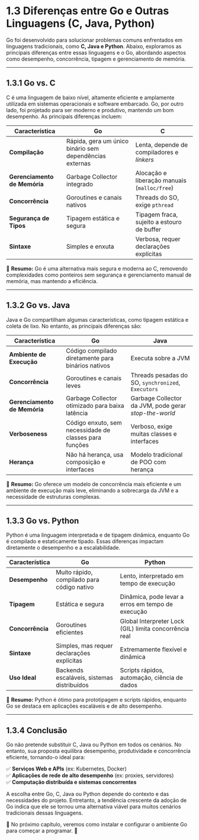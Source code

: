 # **1.3 Diferenças entre Go e Outras Linguagens (C, Java, Python)**

Go foi desenvolvido para solucionar problemas comuns enfrentados em linguagens tradicionais, como **C, Java e Python**. Abaixo, exploramos as principais diferenças entre essas linguagens e o Go, abordando aspectos como desempenho, concorrência, tipagem e gerenciamento de memória.

---

## **1.3.1 Go vs. C**

C é uma linguagem de baixo nível, altamente eficiente e amplamente utilizada em sistemas operacionais e software embarcado. Go, por outro lado, foi projetado para ser moderno e produtivo, mantendo um bom desempenho. As principais diferenças incluem:

| Característica | Go | C |
|---------------|----|---|
| **Compilação** | Rápida, gera um único binário sem dependências externas | Lenta, depende de compiladores e *linkers* |
| **Gerenciamento de Memória** | Garbage Collector integrado | Alocação e liberação manuais (`malloc/free`) |
| **Concorrência** | Goroutines e canais nativos | Threads do SO, exige `pthread` |
| **Segurança de Tipos** | Tipagem estática e segura | Tipagem fraca, sujeito a estouro de buffer |
| **Sintaxe** | Simples e enxuta | Verbosa, requer declarações explícitas |

📌 **Resumo:** Go é uma alternativa mais segura e moderna ao C, removendo complexidades como ponteiros sem segurança e gerenciamento manual de memória, mas mantendo a eficiência.

---

## **1.3.2 Go vs. Java**

Java e Go compartilham algumas características, como tipagem estática e coleta de lixo. No entanto, as principais diferenças são:

| Característica | Go | Java |
|--------------|----|-----|
| **Ambiente de Execução** | Código compilado diretamente para binários nativos | Executa sobre a JVM |
| **Concorrência** | Goroutines e canais leves | Threads pesadas do SO, `synchronized`, `Executors` |
| **Gerenciamento de Memória** | Garbage Collector otimizado para baixa latência | Garbage Collector da JVM, pode gerar *stop-the-world* |
| **Verboseness** | Código enxuto, sem necessidade de classes para funções | Verboso, exige muitas classes e interfaces |
| **Herança** | Não há herança, usa composição e interfaces | Modelo tradicional de POO com herança |

📌 **Resumo:** Go oferece um modelo de concorrência mais eficiente e um ambiente de execução mais leve, eliminando a sobrecarga da JVM e a necessidade de estruturas complexas.

---

## **1.3.3 Go vs. Python**

Python é uma linguagem interpretada e de tipagem dinâmica, enquanto Go é compilado e estaticamente tipado. Essas diferenças impactam diretamente o desempenho e a escalabilidade.

| Característica | Go | Python |
|--------------|----|--------|
| **Desempenho** | Muito rápido, compilado para código nativo | Lento, interpretado em tempo de execução |
| **Tipagem** | Estática e segura | Dinâmica, pode levar a erros em tempo de execução |
| **Concorrência** | Goroutines eficientes | Global Interpreter Lock (GIL) limita concorrência real |
| **Sintaxe** | Simples, mas requer declarações explícitas | Extremamente flexível e dinâmica |
| **Uso Ideal** | Backends escaláveis, sistemas distribuídos | Scripts rápidos, automação, ciência de dados |

📌 **Resumo:** Python é ótimo para prototipagem e scripts rápidos, enquanto Go se destaca em aplicações escaláveis e de alto desempenho.

---

## **1.3.4 Conclusão**

Go não pretende substituir C, Java ou Python em todos os cenários. No entanto, sua proposta equilibra desempenho, produtividade e concorrência eficiente, tornando-o ideal para:

✅ **Serviços Web e APIs** (ex: Kubernetes, Docker)  
✅ **Aplicações de rede de alto desempenho** (ex: proxies, servidores)  
✅ **Computação distribuída e sistemas concorrentes**  

A escolha entre Go, C, Java ou Python depende do contexto e das necessidades do projeto. Entretanto, a tendência crescente da adoção de Go indica que ele se tornou uma alternativa viável para muitos cenários tradicionais dessas linguagens.

📌 No próximo capítulo, veremos como instalar e configurar o ambiente Go para começar a programar. 🚀
